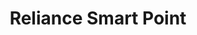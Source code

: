 ---
title: "Reliance Smart Point"
url: /bengaluru/reliance-smart-point-old-manipal-hospital-road/
shop: Supermarkt
---